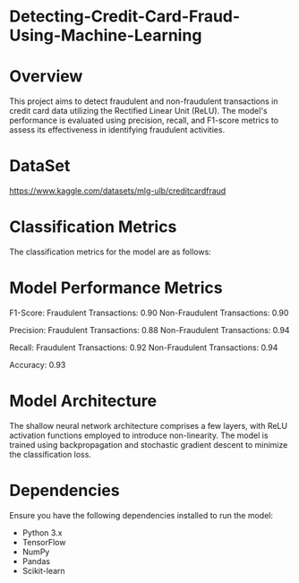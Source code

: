 # Detecting-Credit-Card-Fraud-Using-Machine-Learning

# Overview
This project aims to detect fraudulent and non-fraudulent transactions in credit card data utilizing the Rectified Linear Unit (ReLU). The model's performance is evaluated using precision, recall, and F1-score metrics to assess its effectiveness in identifying fraudulent activities.

# DataSet
https://www.kaggle.com/datasets/mlg-ulb/creditcardfraud 

# Classification Metrics
The classification metrics for the model are as follows:

# Model Performance Metrics

F1-Score:
Fraudulent Transactions: 0.90
Non-Fraudulent Transactions: 0.90

Precision:
Fraudulent Transactions: 0.88
Non-Fraudulent Transactions: 0.94

Recall:
Fraudulent Transactions: 0.92
Non-Fraudulent Transactions: 0.94

Accuracy: 0.93

# Model Architecture
The shallow neural network architecture comprises a few layers, with ReLU activation functions employed to introduce non-linearity. The model is trained using backpropagation and stochastic gradient descent to minimize the classification loss.

# Dependencies
Ensure you have the following dependencies installed to run the model:

- Python 3.x
- TensorFlow
- NumPy
- Pandas
- Scikit-learn






